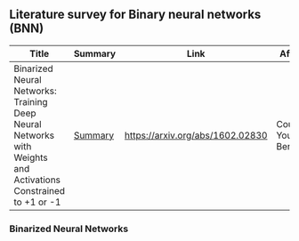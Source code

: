 ## Literature survey for Binary neural networks (BNN)


| Title                                                                                   | Summary                                                                                                                                                                                                                                                                                                                                                                  | Link                             | Affiliations      |
|-----------------------------------------------------------------------------------------|--------------------------------------------------------------------------------------------------------------------------------------------------------------------------------------------------------------------------------------------------------------------------------------------------------------------------------------------------------------------------|----------------------------------|-------------------|
|Binarized Neural Networks: Training Deep Neural Networks with Weights and Activations Constrained to +1 or -1   | [Summary](#Binarized-Neural-Networks) | https://arxiv.org/abs/1602.02830 | Courbariaux, Youshua Bengio               |


### Binarized Neural Networks
